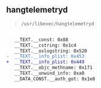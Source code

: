 ## hangtelemetryd

> `/usr/libexec/hangtelemetryd`

```diff

   __TEXT.__const: 0x88
   __TEXT.__cstring: 0x1c4
   __TEXT.__oslogstring: 0x520
-  __TEXT.__info_plist: 0x453
+  __TEXT.__info_plist: 0x449
   __TEXT.__objc_methname: 0x171
   __TEXT.__unwind_info: 0xa0
   __DATA_CONST.__auth_got: 0x1e8

```
